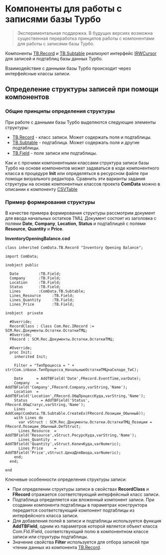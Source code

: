 ﻿# Компоненты для работы с записями базы Турбо

> Экспериментальная поддержка. В будущих версиях возможна существенная переработка принципов работы с компонентами для работы с записями базы Турбо.

Компоненты [TB.Record](Record "Компонент TB.Record") и [TB.Subtable](Subtable "Компонент TB.Subtable") реализуют интерфейс [IRWCursor](..\IRWCursor.Default "Интерфейс IRWCursor") для записей и подтаблиц базы данных Турбо.

Взаимодействие с данными базы Турбо происходит через интерфейсные классы записи.

## Определение структуры записей при помощи компонентов

### Общие принципы определения структуры

При работе с данными базы Турбо выделяются следующие элементы структуры:

* [TB.Record](Record "Компонент TB.Record") - класс записи. Может содержать поля и подтаблицы.
* [TB.Subtable](Subtable "Компонент TB.Subtable") - подтаблица. Может содержать поля и другие подтаблицы.
* [TB.Field](Field "Компонент TB.Field") - поле записи или подтаблицы.

Как и с прочими компонентными классами структура записи базы Турбо на основе компонентов может задаваться в коде компонентного класса в процедуре **Init** или определяться в ресурсном файле при помощи визуального редактора. Сравнить эти варианты задания структуры на основе компонентных классов проекта **ComData** можно в описании к компоненту [CSVTable](..\CSVTable "Компонент CSVTable")

### Пример формирования структуры

В качестве примера формирования структуры рассмотрим документ для ввода начальных остатков ТМЦ. Документ состоит из заголовка с полями **Date**, **Company**, **Location**, **Status** и подтаблицей с полями **Resource**, **Quantity** и **Price**.

**InventoryOpeningBalance.cod**

    class inherited ComData.TB.Record "Inventory Opening Balance";

    import ComData;

    inobject public

      Date         :TB.Field;
      Company      :TB.Field;
      Location     :TB.Field;
      Status       :TB.Field;
      Lines        :ComData.TB.Subtable;
      Lines_Resource     :TB.Field;
      Lines_Quantity     :TB.Field;
      Lines_Price        :TB.Field;

    inobject  private

      #Override;
      RecordClass : Class Com.Rec.IRecord := SCM.Rec.Документы.Остатки.ОстаткиТМЦ;
      #Override;
      FRecord : SCM.Rec.Документы.Остатки.ОстаткиТМЦ;

      #Override;
      proc Init;
        inherited Init;

        Filter = "ТипПроцесса = " + str(Com.inbase.ТипПроцесса_НачальныеОстаткиТМЦнаСкладе_ТиС);
    
        Date      = AddTBField('Date',FRecord.EventTime,varDate);
        Company   = AddTBField('Company',FRecord.Company,varString,'Name');
        Location  = AddTBfield('Location',FRecord.ОбщПроцессКуда,varString,'Name');
        Status      = AddTBField('Status', FRecord.ОбщСтатус,varString,'Name');
        Lines     = AddComp(ComData.TB.Subtable.CreateEx(FRecord.Позиции_Обычный));
        with Lines do
          var vStruct : SCM.Rec.Документы.Остатки.ОстаткиТМЦ_Позиции = FRecord.Позиции_Обычный.DefStruct;
          Lines_Resource  = AddTBField('Resource',vStruct.РесурсКуда,varString,'Name');
          Lines_Quantity  = AddTBfield('Quantity',vStruct.КоличКуда,varNumeric);
          Lines_Price     = AddTBfield('Price',vStruct.ЦенаДляВвода,varNumeric);
        end;
      end;

    end

Ключевые особенности определения структуры записи:

* При определении структуры записи в свойствах **RecordClass** и **FRecord** отражается соответствующий интерфейсный класс записи. 
* Подтаблица определяется как вложенный компонент записи. При создании компонента подтаблицы в параметрах конструктора передается соответствующий компонент подтаблицы из интерфейсного класса записи.
* Для добавления полей в записи и подтаблицы используется функция **AddTBField**, одним из параметров которой является объект класса Com.Fld.IField, соответствующий полю в компонентном классе записи или структуры подтаблицы.
* Значение свойства **Filter** используется для отбора записей при чтении данных из компонента [TB.Record](Record "Компонент TB.Record").